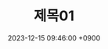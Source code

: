 ---
layout: post
title:  "제목01"
date:   2023-12-15 09:46:00 +0900
categories: 이론&nbsp;-&nbsp;데이터베이스
---